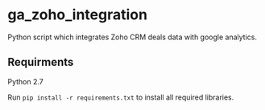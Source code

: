 # ga_zoho_integration
Python script which integrates Zoho CRM deals data with google analytics.

## Requirments

Python 2.7

Run `pip install -r requirements.txt` to install all required libraries. 
